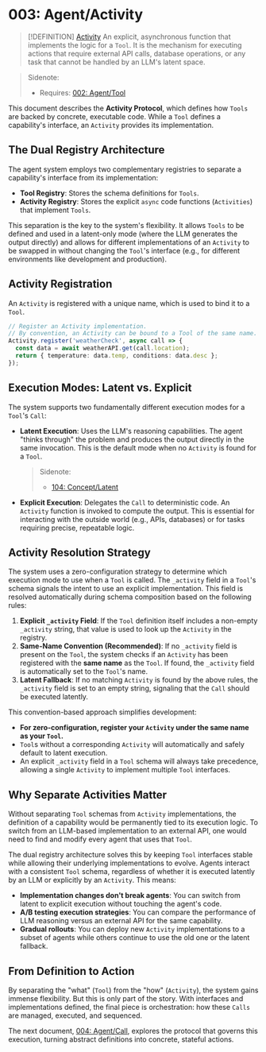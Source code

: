 # 003: Agent/Activity

> [!DEFINITION] [Activity](./000_glossary.md)
> An explicit, asynchronous function that implements the logic for a `Tool`. It is the mechanism for executing actions that require external API calls, database operations, or any task that cannot be handled by an LLM's latent space.

> Sidenote:
>
> - Requires: [002: Agent/Tool](./002_agent_tool.md)

This document describes the **Activity Protocol**, which defines how `Tools` are backed by concrete, executable code. While a `Tool` defines a capability's interface, an `Activity` provides its implementation.

## The Dual Registry Architecture

The agent system employs two complementary registries to separate a capability's interface from its implementation:

- **Tool Registry**: Stores the schema definitions for `Tools`.
- **Activity Registry**: Stores the explicit `async` code functions (`Activities`) that implement `Tools`.

This separation is the key to the system's flexibility. It allows `Tools` to be defined and used in a latent-only mode (where the LLM generates the output directly) and allows for different implementations of an `Activity` to be swapped in without changing the `Tool`'s interface (e.g., for different environments like development and production).

## Activity Registration

An `Activity` is registered with a unique name, which is used to bind it to a `Tool`.

```typescript
// Register an Activity implementation.
// By convention, an Activity can be bound to a Tool of the same name.
Activity.register('weatherCheck', async call => {
  const data = await weatherAPI.get(call.location);
  return { temperature: data.temp, conditions: data.desc };
});
```

## Execution Modes: Latent vs. Explicit

The system supports two fundamentally different execution modes for a `Tool`'s `Call`:

- **Latent Execution**: Uses the LLM's reasoning capabilities. The agent "thinks through" the problem and produces the output directly in the same invocation. This is the default mode when no `Activity` is found for a `Tool`.
  > Sidenote:
  >
  > - [104: Concept/Latent](./104_concept_latent.md)
- **Explicit Execution**: Delegates the `Call` to deterministic code. An `Activity` function is invoked to compute the output. This is essential for interacting with the outside world (e.g., APIs, databases) or for tasks requiring precise, repeatable logic.

## Activity Resolution Strategy

The system uses a zero-configuration strategy to determine which execution mode to use when a `Tool` is called. The `_activity` field in a `Tool`'s schema signals the intent to use an explicit implementation. This field is resolved automatically during schema composition based on the following rules:

1.  **Explicit `_activity` Field**: If the `Tool` definition itself includes a non-empty `_activity` string, that value is used to look up the `Activity` in the registry.
2.  **Same-Name Convention (Recommended)**: If no `_activity` field is present on the `Tool`, the system checks if an `Activity` has been registered with the **same name** as the `Tool`. If found, the `_activity` field is automatically set to the `Tool`'s name.
3.  **Latent Fallback**: If no matching `Activity` is found by the above rules, the `_activity` field is set to an empty string, signaling that the `Call` should be executed latently.

This convention-based approach simplifies development:

- **For zero-configuration, register your `Activity` under the same name as your `Tool`.**
- `Tool`s without a corresponding `Activity` will automatically and safely default to latent execution.
- An explicit `_activity` field in a `Tool` schema will always take precedence, allowing a single `Activity` to implement multiple `Tool` interfaces.

## Why Separate Activities Matter

Without separating `Tool` schemas from `Activity` implementations, the definition of a capability would be permanently tied to its execution logic. To switch from an LLM-based implementation to an external API, one would need to find and modify every agent that uses that `Tool`.

The dual registry architecture solves this by keeping `Tool` interfaces stable while allowing their underlying implementations to evolve. Agents interact with a consistent `Tool` schema, regardless of whether it is executed latently by an LLM or explicitly by an `Activity`. This means:

- **Implementation changes don't break agents**: You can switch from latent to explicit execution without touching the agent's code.
- **A/B testing execution strategies**: You can compare the performance of LLM reasoning versus an external API for the same capability.
- **Gradual rollouts**: You can deploy new `Activity` implementations to a subset of agents while others continue to use the old one or the latent fallback.

## From Definition to Action

By separating the "what" (`Tool`) from the "how" (`Activity`), the system gains immense flexibility. But this is only part of the story. With interfaces and implementations defined, the final piece is orchestration: how these `Calls` are managed, executed, and sequenced.

The next document, [004: Agent/Call](./004_agent_call.md), explores the protocol that governs this execution, turning abstract definitions into concrete, stateful actions.
